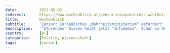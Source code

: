 ```yaml
---
date:          2021-05-03
redirect:      https://www.wochenblick.at/zensur-europaeisches-wahrheitsministerium-gefordert/
title:         Wochenblick
subtitle:      'Zensur: Europäisches „Wahrheitsministerium“ gefordert'
description:   '"Störendes" Wissen heißt jetzt "Infodemie": Schon im Oktober suchte das deutsche Bundesamt für Verfassungsschutz Analysten für Big Data.'
country:       [AT]
categories:    [Politik, Wissenschaft]
tags:          [zensur]
---
```


